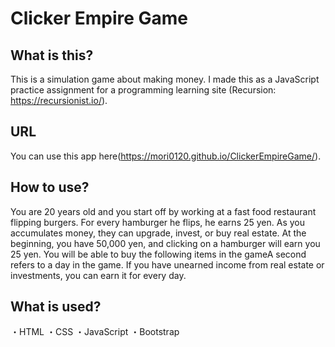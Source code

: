 # Clicker Empire Game
## What is this?
This is a simulation game about making money.
I made this as a JavaScript practice assignment for a programming learning site (Recursion: https://recursionist.io/).

## URL
You can use this app here(https://mori0120.github.io/ClickerEmpireGame/).

## How to use?
You are 20 years old and you start off by working at a fast food restaurant flipping burgers. For every hamburger he flips, he earns 25 yen. As you accumulates money, they can upgrade, invest, or buy real estate.
At the beginning, you have 50,000 yen, and clicking on a hamburger will earn you 25 yen. You will be able to buy the following items in the gameA second refers to a day in the game. If you have unearned income from real estate or investments, you can earn it for every day.

## What is used?
・HTML
・CSS
・JavaScript
・Bootstrap